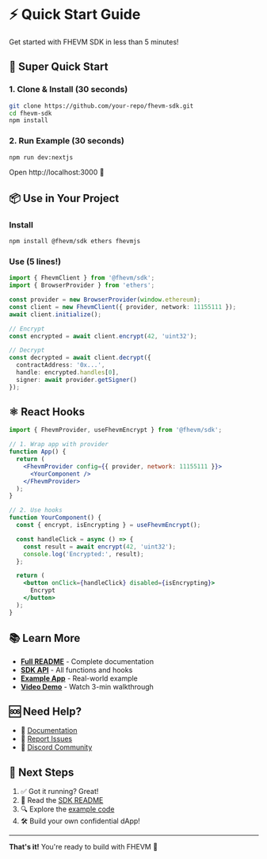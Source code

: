 # ⚡ Quick Start Guide

Get started with FHEVM SDK in less than 5 minutes!

## 🚀 Super Quick Start

### 1. Clone & Install (30 seconds)

```bash
git clone https://github.com/your-repo/fhevm-sdk.git
cd fhevm-sdk
npm install
```

### 2. Run Example (30 seconds)

```bash
npm run dev:nextjs
```

Open http://localhost:3000 🎉

## 📦 Use in Your Project

### Install

```bash
npm install @fhevm/sdk ethers fhevmjs
```

### Use (5 lines!)

```typescript
import { FhevmClient } from '@fhevm/sdk';
import { BrowserProvider } from 'ethers';

const provider = new BrowserProvider(window.ethereum);
const client = new FhevmClient({ provider, network: 11155111 });
await client.initialize();

// Encrypt
const encrypted = await client.encrypt(42, 'uint32');

// Decrypt
const decrypted = await client.decrypt({
  contractAddress: '0x...',
  handle: encrypted.handles[0],
  signer: await provider.getSigner()
});
```

## ⚛️ React Hooks

```jsx
import { FhevmProvider, useFhevmEncrypt } from '@fhevm/sdk';

// 1. Wrap app with provider
function App() {
  return (
    <FhevmProvider config={{ provider, network: 11155111 }}>
      <YourComponent />
    </FhevmProvider>
  );
}

// 2. Use hooks
function YourComponent() {
  const { encrypt, isEncrypting } = useFhevmEncrypt();

  const handleClick = async () => {
    const result = await encrypt(42, 'uint32');
    console.log('Encrypted:', result);
  };

  return (
    <button onClick={handleClick} disabled={isEncrypting}>
      Encrypt
    </button>
  );
}
```

## 📚 Learn More

- **[Full README](./README.md)** - Complete documentation
- **[SDK API](./packages/fhevm-sdk/README.md)** - All functions and hooks
- **[Example App](./examples/nextjs-patent-protection/README.md)** - Real-world example
- **[Video Demo](./demo.mp4)** - Watch 3-min walkthrough

## 🆘 Need Help?

- 📖 [Documentation](./README.md)
- 🐛 [Report Issues](https://github.com/your-repo/issues)
- 💬 [Discord Community](https://discord.gg/zama)

## 🎯 Next Steps

1. ✅ Got it running? Great!
2. 📖 Read the [SDK README](./packages/fhevm-sdk/README.md)
3. 🔍 Explore the [example code](./examples/nextjs-patent-protection)
4. 🛠️ Build your own confidential dApp!

---

**That's it!** You're ready to build with FHEVM 🚀
